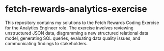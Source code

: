 # fetch-rewards-analytics-exercise

This repository contains my solutions to the Fetch Rewards Coding Exercise for the Analytics Engineer role. The exercise involves reviewing unstructured JSON data, diagramming a new structured relational data model, generating SQL queries, evaluating data quality issues, and communicating findings to stakeholders.
